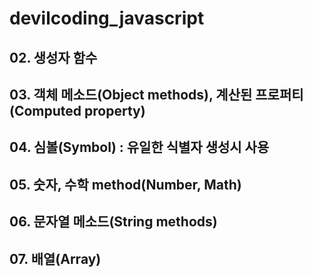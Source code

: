 # devilcoding_javascript

## 02. 생성자 함수

## 03. 객체 메소드(Object methods), 계산된 프로퍼티(Computed property)

## 04. 심볼(Symbol) : 유일한 식별자 생성시 사용

## 05. 숫자, 수학 method(Number, Math)

## 06. 문자열 메소드(String methods)

## 07. 배열(Array)
